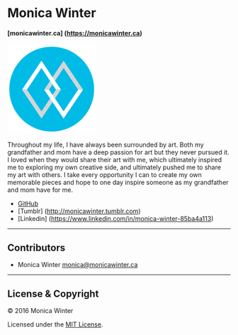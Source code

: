 # Monica Winter

#### [monicawinter.ca] (https://monicawinter.ca)

![](logo.svg)

Throughout my life, I have always been surrounded by art. Both my grandfather and mom have a deep passion for art but they never pursued it. I loved when they would share their art with me, which ultimately inspired me to exploring my own creative side, and ultimately pushed me to share my art with others. I take every opportunity I can to create my own memorable pieces and hope to one day inspire someone as my grandfather and mom have for me.

- [GitHub](https://github.com/monicawinter)
- [Tumblr] (http://monicawinter.tumblr.com)
- [Linkedin] (https://www.linkedin.com/in/monica-winter-85ba4a113)

---

## Contributors

- Monica Winter <monica@monicawinter.ca>

---

## License & Copyright

© 2016 Monica Winter

Licensed under the [MIT License](LICENSE).

